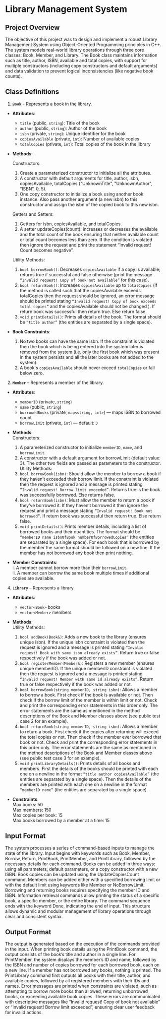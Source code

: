 # Library Management System
## Project Overview
The objective of this project was to design and implement a robust Library Management System using Object-Oriented Programming principles in C++.
The system models real-world library operations through three core classes: Book, Member, and Library. The Book class maintains information such as title, author, ISBN, available and total copies, with support for multiple constructors (including copy constructors and default arguments) and data validation to prevent logical inconsistencies (like negative book counts).
## Class Definitions
1. **`Book`** - Represents a book in the library.
 - **Attributes**:
   - `title` (public, `string`): Title of the book
   - `author` (public, `string`): Author of the book
   - `isbn` (private, `string`): Unique identifier for the book
   - `copiesAvailable` (private, `int`): Number of available copies
   - `totalCopies` (private, `int`): Total copies of the book in the library
- **Methods**:
    
  Constructors:  
  1. Create a parameterized constructor to initialize all the attributes.  
  2. A constructor with default arguments for title, author, isbn, copiesAvailable, totalCopies ("UnknownTitle", "UnknownAuthor", “ISBN”, 0, 5).  
  3. One copy constructor to initialize a book using another book instance. Also pass another argument (a new isbn) to this constructor and assign the isbn of the copied book to this new isbn.
      
  Getters and Setters:  
  1. Getters for isbn, copiesAvailable, and totalCopies.
  2. A setter updateCopies(count): increases or decreases the available and the total count of the book ensuring that neither available count or total count becomes less than zero. If the condition is violated then ignore the request and print the statement “Invalid request! Count becomes negative”.
     
  Utility Methods:  
  1. `bool borrowBook()`: Decreases `copiesAvailable` if a copy is available; returns true if successful and false otherwise (print the message `“Invalid request! Copy of book not available”` for this case).
  2. `bool returnBook()`: Increases `copiesAvailable` up to `totalCopies` (if the method is called such that the copiesAvailable exceeds totalCopies then the request should be ignored, an error message should be printed stating `“Invalid request! Copy of book exceeds total copies”` and the copiesAvailable should not be changed ). If return book was successful then return true. Else return false.
  3. `void printDetails()`: Prints all details of the book. The format should be  `“title author”` (the entities are separated by a single space).
     
- **Book Constraints**:
  1. No two books can have the same isbn. If the constraint is violated then the book which is being entered into the system later is removed from the system (i.e. only the first book which was present in the system persists and all the later books are not added to the system).
  2. A book's `copiesAvailable` should never exceed `totalCopies` or fall below zero.
 
2. **`Member`** – Represents a member of the library.
 - **Attributes**:  
   - `memberID` (private, `string`)
   - `name` (public, `string`)
   - `borrowedBooks` (private, `map<string, int>`) — maps ISBN to borrowed count
   - `borrowLimit` (private, `int`) — default: `3`
 	
- **Methods**:  
  Constructors:
  1. A parameterized constructor to initialize `memberID`, `name`, and `borrowLimit`.
  2. A constructor with a default argument for borrowLimit (default value: 3). The other two fields are passed as parameters to the constructor.  
  Utility Methods:  
  1. `bool borrowBook(isbn)`: Should allow the member to borrow a book if they haven’t exceeded their borrow limit. If the constraint is violated then the request is ignored and a message is printed stating `“Invalid request! Borrow limit exceeded”`. Returns true is the book was successfully borrowed. Else returns false.
  2. `bool returnBook(isbn)`: Must allow the member to return a book if they’ve borrowed it. If they haven’t borrowed it then ignore the request and print a message stating `“Invalid request! Book not borrowed”`. If return book was successful then return true. Else return false.
  3. `void printDetails()`: Prints member details, including a list of borrowed books and their quantities. The format should be `“memberID name isbnOfBook numberOfBorrowedCopies”` (the entities are separated by a single space). For each book that is borrowed by the member the same format should be followed on a new line. If the member has not borrowed any book then print nothing.
 
- **Member Constraints**:  
i. A member cannot borrow more than their `borrowLimit`.  
ii. A member can borrow the same book multiple times if additional copies are available.
 
4. **`Library`** – Represents a library
- **Attributes**:  
  - `vector<Book>` books
  - `vector<Member>` members
- **Methods**:  
  Utility Methods:
  1. `bool addBook(Book&)`: Adds a new book to the library (ensures unique isbn). If the unique isbn constraint is violated then the request is ignored and a message is printed stating `“Invalid request! Book with same isbn already exists”`. Return true or false respectively if the book was added or not.
  2. `bool registerMember(Member&)`: Registers a new member (ensures unique memberID). If the unique memberID constraint is violated then the request is ignored and a message is printed stating `“Invalid request! Member with same id already exists”`. Return true or false respectively if the book was added or not.
  3. `bool borrowBook(string memberID, string isbn)`: Allows a member to borrow a book. First check if the book is available or not. Then check if the borrow limit of the member is within limit or not. Check and print the corresponding error statements in this order only. The error statements are the same as mentioned in the method descriptions of the Book and Member classes above (see public test case 2 for an example).
  4. `bool returnBook(string memberID, string isbn)`: Allows a member to return a book. First check if the copies after returning will exceed the total copies or not. Then check if the member ever borrowed that book or not. Check and print the corresponding error statements in this order only. The error statements are the same as mentioned in the method descriptions of the Book and Member classes above (see public test case 3 for an example).
  5. `void printLibraryDetails()`: Prints details of all books and members. First the details of the books should be printed with each one on a newline in the format `“title author copiesAvailable”` (the entities are separated by a single space). Then the details of the members are printed with each one on a newline in the format `“memberID name”` (the entities are separated by a single space).
     
- **Constraints**:  
   Max books: 50  
   Max members: 150  
   Max copies per book: 15  
   Max books borrowed by a member at a time: 15  
 
## Input Format
The system processes a series of command-based inputs to manage the state of the library. Input begins with keywords such as Book, Member, Borrow, Return, PrintBook, PrintMember, and PrintLibrary, followed by the necessary details for each command. Books can be added in three ways: using all parameters, default parameters, or a copy constructor with a new ISBN. Book copies can be updated using the UpdateCopiesCount command. Members can be added either with a specified borrowing limit or with the default limit using keywords like Member or NoBorrowLimit. Borrowing and returning books requires specifying the member ID and ISBN. Information retrieval commands allow printing the status of a specific book, a specific member, or the entire library. The command sequence ends with the keyword Done, indicating the end of input. This structure allows dynamic and modular management of library operations through clear and consistent syntax.

## Output Format
The output is generated based on the execution of the commands provided in the input. When printing book details using the PrintBook command, the output consists of the book’s title and author in a single line. For PrintMember, the system displays the member’s ID and name, followed by the ISBN and number of copies borrowed for each borrowed book, each on a new line. If a member has not borrowed any books, nothing is printed. The PrintLibrary command first outputs all books with their title, author, and available copies, followed by all registered members with their IDs and names. Error messages are printed when constraints are violated, such as attempting to borrow more books than allowed, returning unborrowed books, or exceeding available book copies. These errors are communicated with descriptive messages like “Invalid request! Copy of book not available” or “Invalid request! Borrow limit exceeded”, ensuring clear user feedback for invalid actions.
